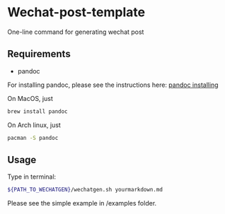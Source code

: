 # Wechat-post-template
One-line command for generating wechat post
## Requirements
- pandoc

For installing pandoc, please see the instructions here: [pandoc installing](http://pandoc.org/installing.html)

On MacOS, just
```bash
brew install pandoc
```
On Arch linux, just
```bash
pacman -S pandoc
```
## Usage
Type in terminal:
```bash
${PATH_TO_WECHATGEN}/wechatgen.sh yourmarkdown.md
```
Please see the simple example in /examples folder.

